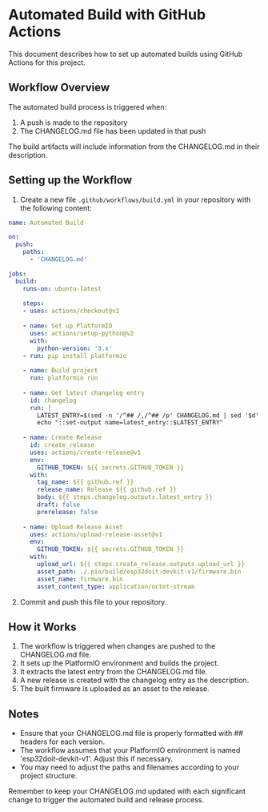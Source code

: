 # Automated Build with GitHub Actions

This document describes how to set up automated builds using GitHub Actions for this project.

## Workflow Overview

The automated build process is triggered when:
1. A push is made to the repository
2. The CHANGELOG.md file has been updated in that push

The build artifacts will include information from the CHANGELOG.md in their description.

## Setting up the Workflow

1. Create a new file `.github/workflows/build.yml` in your repository with the following content:

```yaml
name: Automated Build

on:
  push:
    paths:
      - 'CHANGELOG.md'

jobs:
  build:
    runs-on: ubuntu-latest
    
    steps:
    - uses: actions/checkout@v2
    
    - name: Set up PlatformIO
      uses: actions/setup-python@v2
      with:
        python-version: '3.x'
    - run: pip install platformio
    
    - name: Build project
      run: platformio run
    
    - name: Get latest changelog entry
      id: changelog
      run: |
        LATEST_ENTRY=$(sed -n '/^## /,/^## /p' CHANGELOG.md | sed '$d' | tail -n +2)
        echo "::set-output name=latest_entry::$LATEST_ENTRY"
    
    - name: Create Release
      id: create_release
      uses: actions/create-release@v1
      env:
        GITHUB_TOKEN: ${{ secrets.GITHUB_TOKEN }}
      with:
        tag_name: ${{ github.ref }}
        release_name: Release ${{ github.ref }}
        body: ${{ steps.changelog.outputs.latest_entry }}
        draft: false
        prerelease: false
    
    - name: Upload Release Asset
      uses: actions/upload-release-asset@v1
      env:
        GITHUB_TOKEN: ${{ secrets.GITHUB_TOKEN }}
      with:
        upload_url: ${{ steps.create_release.outputs.upload_url }}
        asset_path: ./.pio/build/esp32doit-devkit-v1/firmware.bin
        asset_name: firmware.bin
        asset_content_type: application/octet-stream
```

2. Commit and push this file to your repository.

## How it Works

1. The workflow is triggered when changes are pushed to the CHANGELOG.md file.
2. It sets up the PlatformIO environment and builds the project.
3. It extracts the latest entry from the CHANGELOG.md file.
4. A new release is created with the changelog entry as the description.
5. The built firmware is uploaded as an asset to the release.

## Notes

- Ensure that your CHANGELOG.md file is properly formatted with ## headers for each version.
- The workflow assumes that your PlatformIO environment is named 'esp32doit-devkit-v1'. Adjust this if necessary.
- You may need to adjust the paths and filenames according to your project structure.

Remember to keep your CHANGELOG.md updated with each significant change to trigger the automated build and release process.
